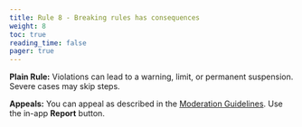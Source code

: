 ```yaml
---
title: Rule 8 - Breaking rules has consequences
weight: 8
toc: true
reading_time: false
pager: true
---
```


**Plain Rule:** Violations can lead to a warning, limit, or permanent suspension. Severe cases may skip steps.

**Appeals:** You can appeal as described in the [Moderation Guidelines](/docs/policies/moderation-guidelines/). Use the in-app **Report** button.

